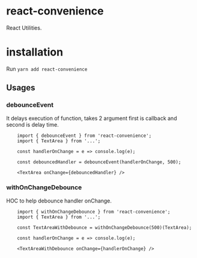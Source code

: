 # react-convenience

React Utilities.

# installation

Run `yarn add react-convenience`

## Usages

### debounceEvent

It delays execution of function, takes 2 argument first is callback and second is delay time.

```
    import { debounceEvent } from 'react-convenience';
    import { TextArea } from '...';

    const handlerOnChange = e => console.log(e);

    const debouncedHandler = debounceEvent(handlerOnChange, 500);

    <TextArea onChange={debouncedHandler} />

```

### withOnChangeDebounce

HOC to help debounce handler onChange.

```
    import { withOnChangeDebounce } from 'react-convenience';
    import { TextArea } from '...';

    const TextAreaWithDebounce = withOnChangeDebounce(500)(TextArea);

    const handlerOnChange = e => console.log(e);

    <TextAreaWithDebounce onChange={handlerOnChange} />

```
